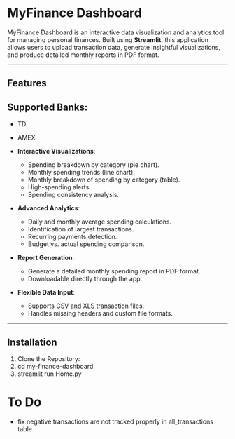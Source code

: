 # MyFinance Dashboard

MyFinance Dashboard is an interactive data visualization and analytics tool for managing personal finances. Built using **Streamlit**, this application allows users to upload transaction data, generate insightful visualizations, and produce detailed monthly reports in PDF format. 

---

## Features

## **Supported Banks**:
- TD
- AMEX

- **Interactive Visualizations**:
  - Spending breakdown by category (pie chart).
  - Monthly spending trends (line chart).
  - Monthly breakdown of spending by category (table).
  - High-spending alerts.
  - Spending consistency analysis.

- **Advanced Analytics**:
  - Daily and monthly average spending calculations.
  - Identification of largest transactions.
  - Recurring payments detection.
  - Budget vs. actual spending comparison.

- **Report Generation**:
  - Generate a detailed monthly spending report in PDF format.
  - Downloadable directly through the app.

- **Flexible Data Input**:
  - Supports CSV and XLS transaction files.
  - Handles missing headers and custom file formats.

---

## Installation

1. Clone the Repository:
2. cd my-finance-dashboard
3. streamlit run Home.py

# To Do
- fix negative transactions are not tracked properly in all_transactions table


